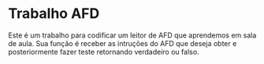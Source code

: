 # Trabalho AFD 
Este é um trabalho para codificar um leitor de AFD que aprendemos em sala de aula.
Sua função é receber as intruções do AFD que deseja obter e posteriormente fazer teste retornando verdadeiro ou falso.

